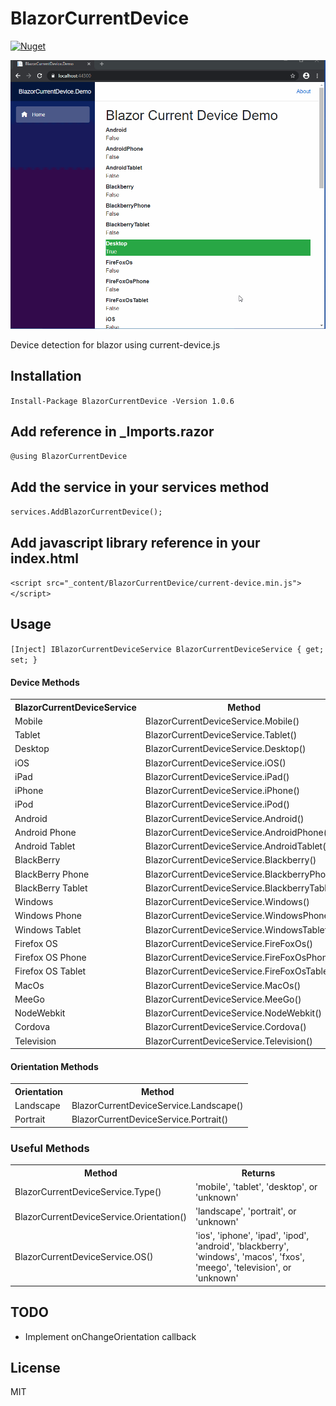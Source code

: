 # BlazorCurrentDevice

[![Nuget](https://buildstats.info/nuget/BlazorCurrentDevice?v=1.0.6)](https://www.nuget.org/packages/BlazorCurrentDevice)

![](BlazorCurrentDeviceDemo.gif)

Device detection for blazor using current-device.js

## Installation

`Install-Package BlazorCurrentDevice -Version 1.0.6`

## Add reference in _Imports.razor

`@using BlazorCurrentDevice`

## Add the service in your services method

`services.AddBlazorCurrentDevice();`

## Add javascript library reference in your index.html
`<script src="_content/BlazorCurrentDevice/current-device.min.js"></script>`

## Usage
`
[Inject] IBlazorCurrentDeviceService BlazorCurrentDeviceService { get; set; }
`

#### Device Methods

<table>
	<tr>
		<th>BlazorCurrentDeviceService</th>
		<th>Method</th>
	</tr>
	<tr>
		<td>Mobile</td>
		<td>BlazorCurrentDeviceService.Mobile()</td>
	</tr>
	<tr>
		<td>Tablet</td>
		<td>BlazorCurrentDeviceService.Tablet()</td>
	</tr>
	<tr>
		<td>Desktop</td>
		<td>BlazorCurrentDeviceService.Desktop()</td>
	</tr>
	<tr>
		<td>iOS</td>
		<td>BlazorCurrentDeviceService.iOS()</td>
	</tr>
	<tr>
		<td>iPad</td>
		<td>BlazorCurrentDeviceService.iPad()</td>
	</tr>
	<tr>
		<td>iPhone</td>
		<td>BlazorCurrentDeviceService.iPhone()</td>
	</tr>
	<tr>
		<td>iPod</td>
		<td>BlazorCurrentDeviceService.iPod()</td>
	</tr>
	<tr>
		<td>Android</td>
		<td>BlazorCurrentDeviceService.Android()</td>
	</tr>
	<tr>
		<td>Android Phone</td>
		<td>BlazorCurrentDeviceService.AndroidPhone()</td>
	</tr>
	<tr>
		<td>Android Tablet</td>
		<td>BlazorCurrentDeviceService.AndroidTablet()</td>
	</tr>
	<tr>
		<td>BlackBerry</td>
		<td>BlazorCurrentDeviceService.Blackberry()</td>
	</tr>
	<tr>
		<td>BlackBerry Phone</td>
		<td>BlazorCurrentDeviceService.BlackberryPhone()</td>
	</tr>
	<tr>
		<td>BlackBerry Tablet</td>
		<td>BlazorCurrentDeviceService.BlackberryTablet()</td>
	</tr>
	<tr>
		<td>Windows</td>
		<td>BlazorCurrentDeviceService.Windows()</td>
	</tr>
	<tr>
		<td>Windows Phone</td>
		<td>BlazorCurrentDeviceService.WindowsPhone()</td>
	</tr>
	<tr>
		<td>Windows Tablet</td>
		<td>BlazorCurrentDeviceService.WindowsTablet()</td>
	</tr>
	<tr>
		<td>Firefox OS</td>
		<td>BlazorCurrentDeviceService.FireFoxOs()</td>
	</tr>
	<tr>
		<td>Firefox OS Phone</td>
		<td>BlazorCurrentDeviceService.FireFoxOsPhone()</td>
	</tr>
	<tr>
		<td>Firefox OS Tablet</td>
		<td>BlazorCurrentDeviceService.FireFoxOsTablet()</td>
	</tr>
  <tr>
		<td>MacOs</td>
		<td>BlazorCurrentDeviceService.MacOs()</td>
	</tr>
	<tr>
		<td>MeeGo</td>
		<td>BlazorCurrentDeviceService.MeeGo()</td>
	</tr>
  <tr>
		<td>NodeWebkit</td>
		<td>BlazorCurrentDeviceService.NodeWebkit()</td>
	</tr>
   <tr>
		<td>Cordova</td>
		<td>BlazorCurrentDeviceService.Cordova()</td>
	</tr>
	<tr>
		<td>Television</td>
		<td>BlazorCurrentDeviceService.Television()</td>
	</tr>
</table>

#### Orientation Methods

<table>
	<tr>
		<th>Orientation</th>
		<th>Method</th>
	</tr>
	<tr>
		<td>Landscape</td>
		<td>BlazorCurrentDeviceService.Landscape()</td>
	</tr>
	<tr>
		<td>Portrait</td>
		<td>BlazorCurrentDeviceService.Portrait()</td>
	</tr>
</table>

### Useful Methods

<table>
	<tr>
		<th>Method</th>
		<th>Returns</th>
	</tr>
	<tr>
		<td>BlazorCurrentDeviceService.Type()</td>
		<td>'mobile', 'tablet', 'desktop', or 'unknown'</td>
	</tr>
	<tr>
		<td>BlazorCurrentDeviceService.Orientation()</td>
		<td>'landscape', 'portrait', or 'unknown'</td>
	</tr>
	<tr>
		<td>BlazorCurrentDeviceService.OS()</td>
		<td>'ios', 'iphone', 'ipad', 'ipod', 'android', 'blackberry', 'windows', 'macos', 'fxos', 'meego', 'television', or 'unknown'</td>
	</tr>
</table>

## TODO
- Implement onChangeOrientation callback

## License
MIT
